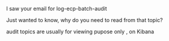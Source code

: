 I saw your email for log-ecp-batch-audit
 
Just wanted to know, why do you need to read from that topic?
 
audit topics are usually for viewing pupose only , on Kibana
 
